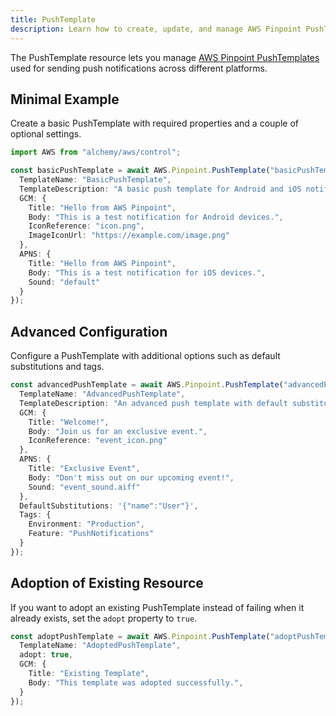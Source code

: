 ```yaml
---
title: PushTemplate
description: Learn how to create, update, and manage AWS Pinpoint PushTemplates using Alchemy Cloud Control.
---
```



The PushTemplate resource lets you manage [AWS Pinpoint PushTemplates](https://docs.aws.amazon.com/pinpoint/latest/userguide/) used for sending push notifications across different platforms.

## Minimal Example

Create a basic PushTemplate with required properties and a couple of optional settings.

```ts
import AWS from "alchemy/aws/control";

const basicPushTemplate = await AWS.Pinpoint.PushTemplate("basicPushTemplate", {
  TemplateName: "BasicPushTemplate",
  TemplateDescription: "A basic push template for Android and iOS notifications.",
  GCM: {
    Title: "Hello from AWS Pinpoint",
    Body: "This is a test notification for Android devices.",
    IconReference: "icon.png",
    ImageIconUrl: "https://example.com/image.png"
  },
  APNS: {
    Title: "Hello from AWS Pinpoint",
    Body: "This is a test notification for iOS devices.",
    Sound: "default"
  }
});
```

## Advanced Configuration

Configure a PushTemplate with additional options such as default substitutions and tags.

```ts
const advancedPushTemplate = await AWS.Pinpoint.PushTemplate("advancedPushTemplate", {
  TemplateName: "AdvancedPushTemplate",
  TemplateDescription: "An advanced push template with default substitutions.",
  GCM: {
    Title: "Welcome!",
    Body: "Join us for an exclusive event.",
    IconReference: "event_icon.png"
  },
  APNS: {
    Title: "Exclusive Event",
    Body: "Don't miss out on our upcoming event!",
    Sound: "event_sound.aiff"
  },
  DefaultSubstitutions: '{"name":"User"}',
  Tags: {
    Environment: "Production",
    Feature: "PushNotifications"
  }
});
```

## Adoption of Existing Resource

If you want to adopt an existing PushTemplate instead of failing when it already exists, set the `adopt` property to `true`.

```ts
const adoptPushTemplate = await AWS.Pinpoint.PushTemplate("adoptPushTemplate", {
  TemplateName: "AdoptedPushTemplate",
  adopt: true,
  GCM: {
    Title: "Existing Template",
    Body: "This template was adopted successfully.",
  }
});
```
